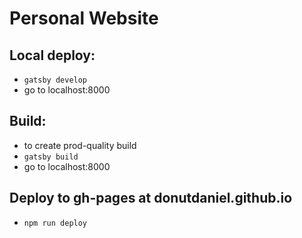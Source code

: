 # Personal Website

## Local deploy:
* ```gatsby develop```
* go to localhost:8000

## Build:
* to create prod-quality build
* ```gatsby build```
* go to localhost:8000

## Deploy to gh-pages at donutdaniel.github.io
* ```npm run deploy```